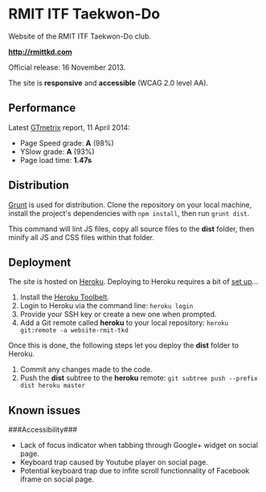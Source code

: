 RMIT ITF Taekwon-Do
===================

Website of the RMIT ITF Taekwon-Do club.

**http://rmittkd.com**

Official release: 16 November 2013.

The site is **responsive** and **accessible** (WCAG 2.0 level AA).



Performance
-----------

Latest [GTmetrix](http://gtmetrix.com/) report, 11 April 2014:

- Page Speed grade: **A** (98%)
- YSlow grade: **A** (93%)
- Page load time: **1.47s**


Distribution
------------

[Grunt](http://gruntjs.com/) is used for distribution. Clone the repository on your local machine, install the project's dependencies with `npm install`, then run `grunt dist`.

This command will lint JS files, copy all source files to the **dist** folder, then minify all JS and CSS files within that folder.


Deployment
----------

The site is hosted on [Heroku](https://www.heroku.com/‎). Deploying to Heroku requires a bit of [set up](https://devcenter.heroku.com/articles/quickstart)...

1. Install the [Heroku Toolbelt](https://toolbelt.heroku.com/).
2. Login to Heroku via the command line:
   `heroku login`
3. Provide your SSH key or create a new one when prompted.
4. Add a Git remote called **heroku** to your local repository:
   `heroku git:remote -a website-rmit-tkd`

Once this is done, the following steps let you deploy the **dist** folder to Heroku.

1. Commit any changes made to the code.
2. Push the **dist** subtree to the **heroku** remote:
   `git subtree push --prefix dist heroku master`


Known issues
------------

###Accessibility###

- Lack of focus indicator when tabbing through Google+ widget on social page.
- Keyboard trap caused by Youtube player on social page.
- Potential keyboard trap due to infite scroll functionnality of Facebook iframe on social page.

